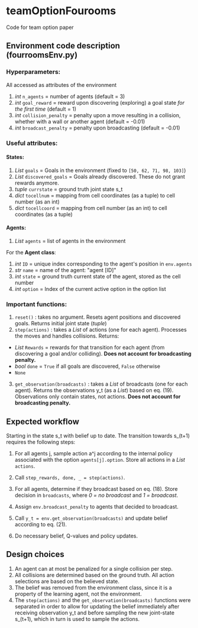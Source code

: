# teamOptionFourooms
Code for team option paper

## Environment code description (fourroomsEnv.py)

### Hyperparameters:
All accessed as attributes of the environment
1. _int_ `n_agents` = number of agents (default = 3)
2. _int_ `goal_reward` = reward upon discovering (exploring) a goal state _for the first time_ (default = 1)
3. _int_ `collision_penalty` = penalty upon a move resulting in a collision, whether with a wall or another agent (default = -0.01)
4. _int_ `broadcast_penalty` = penalty upon broadcasting (default = -0.01)

### Useful attributes:
#### States:
1. _List_ `goals` = Goals in the environment (fixed to  `[50, 62, 71, 98, 103]`)
2. _List_ `discovered_goals` = Goals already discovered. These do not grant rewards anymore.
3. _tuple_ `currstate` = ground truth joint state s_t
4. _dict_ `tocellnum` = mapping from cell coordinates (as a tuple) to cell number (as an int)
5. _dict_ `tocellcoord` = mapping from cell number (as an int) to cell coordinates (as a tuple)

#### Agents:
1. _List_ `agents` = list of agents in the environment

For the **Agent class**:
1. _int_ `ID` = unique index corresponding to the agent's position in `env.agents`
2. _str_ `name` = name of the agent: "agent [ID]"
3. _int_ `state` = ground truth current state of the agent, stored as the cell number
4. _int_ `option` = Index of the current active option in the option list

### Important functions:
1. `reset()` : takes no argument. Resets agent positions and discovered goals. Returns initial joint state (_tuple_)
2. `step(actions)` : takes a _List_ of actions (one for each agent). Processes the moves and handles collisions. Returns:
  - _List_ `Rewards` = rewards for that transition for each agent (from discovering a goal and/or colliding).
  **Does not account for broadcasting penalty.**
  - _bool_ `done` = `True` if all goals are discovered, `False` otherwise
  - `None`
3. `get_observation(broadcasts)` : takes a _List_ of broadcasts (one for each agent). Returns the observations y_t 
(as a _List_) based on eq. (19). Observations only contain states, not actions. **Does not account for broadcasting penalty.**

## Expected workflow

Starting in the state s_t with belief up to date. The transition towards s_(t+1) requires the following steps:

1. For all agents j, sample action a^j according to the internal policy associated with the option `agents[j].option`.
Store all actions in a _List_ `actions`.
2. Call `step_rewards, done, _ = step(actions)`.
3. For all agents, determine if they broadcast based on eq. (18). Store decision in `broadcasts`, where _0 = no broadcast_ and
_1 = broadcast_.
4. Assign `env.broadcast_penalty` to agents that decided to broadcast.
5. Call `y_t = env.get_observation(broadcasts)` and update belief according to eq. (21).

6. Do necessary belief, Q-values and policy updates.

## Design choices

1. An agent can at most be penalized for a single collision per step.
2. All collisions are determined based on the ground truth. All action selections are based on the believed state.
2. The belief was removed from the environment class, since it is a property of the learning agent, not the environment.
3. The `step(actions)` and the `get_observation(broadcasts)` functions were separated in order to allow for updating the
belief immediately after receiving observation y_t and before sampling the new joint-state s_(t+1), which in turn is used to sample the actions.

